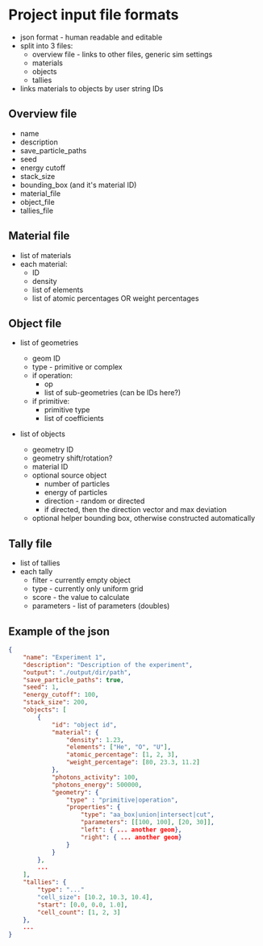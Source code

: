 # Project input file formats

- json format - human readable and editable
- split into 3 files:
    - overview file - links to other files, generic sim settings
    - materials
    - objects
    - tallies
- links materials to objects by user string IDs

## Overview file

- name
- description
- save_particle_paths
- seed
- energy cutoff
- stack_size
- bounding_box (and it's material ID)
- material_file
- object_file
- tallies_file

## Material file
- list of materials
- each material:
    - ID
    - density
    - list of elements
    - list of atomic percentages OR weight percentages

## Object file
- list of geometries
    - geom ID
    - type - primitive or complex
    - if operation:
        - op
        - list of sub-geometries (can be IDs here?)
    - if primitive:
        - primitive type
        - list of coefficients

- list of objects
    - geometry ID
    - geometry shift/rotation?
    - material ID
    - optional source object
        - number of particles
        - energy of particles
        - direction - random or directed
        - if directed, then the direction vector and max deviation
    - optional helper bounding box, otherwise constructed automatically


## Tally file
- list of tallies
- each tally
    - filter - currently empty object
    - type - currently only uniform grid
    - score - the value to calculate
    - parameters - list of parameters (doubles)


## Example of the json
```json
{
    "name": "Experiment 1",
    "description": "Description of the experiment",
    "output": "./output/dir/path",
    "save_particle_paths": true,
    "seed": 1,
    "energy_cutoff": 100,
    "stack_size": 200,
    "objects": [
        {
            "id": "object id",
            "material": {
                "density": 1.23,
                "elements": ["He", "O", "U"],
                "atomic_percentage": [1, 2, 3],
                "weight_percentage": [80, 23.3, 11.2]
            },
            "photons_activity": 100,
            "photons_energy": 500000,
            "geometry": {
                "type" : "primitive|operation",
                "properties": {
                    "type": "aa_box|union|intersect|cut",
                    "parameters": [[100, 100], [20, 30]],
                    "left": { ... another geom},
                    "right": { ... another geom}
                }
            }
        },
        ...
    ],
    "tallies": {
        "type": "..."
        "cell_size": [10.2, 10.3, 10.4],
        "start": [0.0, 0.0, 1.0],
        "cell_count": [1, 2, 3]
    },
    ...
}
```
